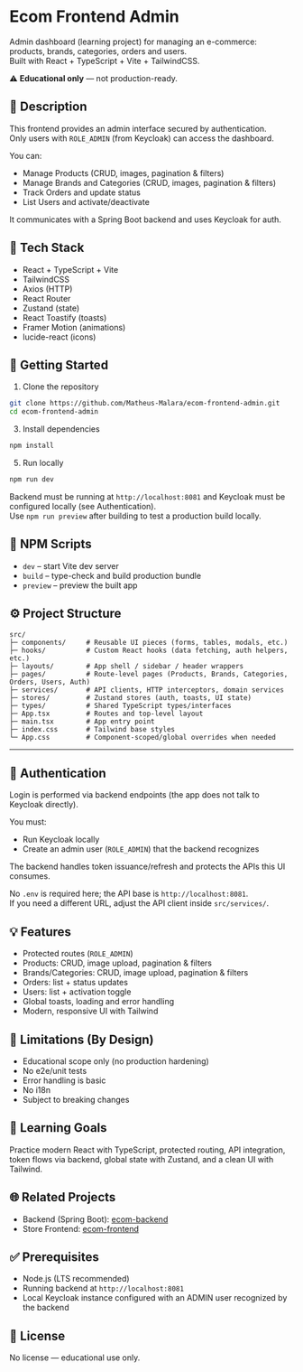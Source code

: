 # Ecom Frontend Admin

Admin dashboard (learning project) for managing an e-commerce: products, brands, categories, orders and users.  
Built with React + TypeScript + Vite + TailwindCSS.

⚠️ **Educational only** — not production-ready.

## 📌 Description

This frontend provides an admin interface secured by authentication.  
Only users with `ROLE_ADMIN` (from Keycloak) can access the dashboard.

You can:
- Manage Products (CRUD, images, pagination & filters)
- Manage Brands and Categories (CRUD, images, pagination & filters)
- Track Orders and update status
- List Users and activate/deactivate

It communicates with a Spring Boot backend and uses Keycloak for auth.

## 🧰 Tech Stack
- React + TypeScript + Vite
- TailwindCSS
- Axios (HTTP)
- React Router
- Zustand (state)
- React Toastify (toasts)
- Framer Motion (animations)
- lucide-react (icons)

## 🚀 Getting Started

1) Clone the repository

```bash
git clone https://github.com/Matheus-Malara/ecom-frontend-admin.git
cd ecom-frontend-admin
```

3) Install dependencies

```bash
npm install
```
5) Run locally
```bash  
npm run dev
```

Backend must be running at `http://localhost:8081` and Keycloak must be configured locally (see Authentication).  
Use `npm run preview` after building to test a production build locally.

## 🔧 NPM Scripts
- `dev` – start Vite dev server
- `build` – type-check and build production bundle
- `preview` – preview the built app

## ⚙️ Project Structure

```
src/
├─ components/     # Reusable UI pieces (forms, tables, modals, etc.)
├─ hooks/          # Custom React hooks (data fetching, auth helpers, etc.)
├─ layouts/        # App shell / sidebar / header wrappers
├─ pages/          # Route-level pages (Products, Brands, Categories, Orders, Users, Auth)
├─ services/       # API clients, HTTP interceptors, domain services
├─ stores/         # Zustand stores (auth, toasts, UI state)
├─ types/          # Shared TypeScript types/interfaces
├─ App.tsx         # Routes and top-level layout
├─ main.tsx        # App entry point
├─ index.css       # Tailwind base styles
└─ App.css         # Component-scoped/global overrides when needed
```

---


## 🔐 Authentication
Login is performed via backend endpoints (the app does not talk to Keycloak directly).

You must:
- Run Keycloak locally
- Create an admin user (`ROLE_ADMIN`) that the backend recognizes

The backend handles token issuance/refresh and protects the APIs this UI consumes.

No `.env` is required here; the API base is `http://localhost:8081`.  
If you need a different URL, adjust the API client inside `src/services/`.

## 💡 Features
- Protected routes (`ROLE_ADMIN`)
- Products: CRUD, image upload, pagination & filters
- Brands/Categories: CRUD, image upload, pagination & filters
- Orders: list + status updates
- Users: list + activation toggle
- Global toasts, loading and error handling
- Modern, responsive UI with Tailwind

## 🛑 Limitations (By Design)
- Educational scope only (no production hardening)
- No e2e/unit tests
- Error handling is basic
- No i18n
- Subject to breaking changes

## 🧠 Learning Goals
Practice modern React with TypeScript, protected routing, API integration, token flows via backend, global state with Zustand, and a clean UI with Tailwind.

## 🌐 Related Projects
- Backend (Spring Boot): [ecom-backend](https://github.com/Matheus-Malara/ecom-backend)
- Store Frontend: [ecom-frontend](https://github.com/Matheus-Malara/ecom-frontend)

## ✅ Prerequisites
- Node.js (LTS recommended)
- Running backend at `http://localhost:8081`
- Local Keycloak instance configured with an ADMIN user recognized by the backend

## 📄 License
No license — educational use only.
